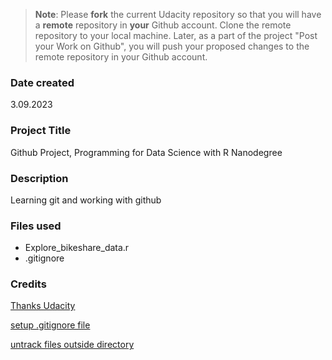 >**Note**: Please **fork** the current Udacity repository so that you will have a **remote** repository in **your** Github account. Clone the remote repository to your local machine. Later, as a part of the project "Post your Work on Github", you will push your proposed changes to the remote repository in your Github account.

### Date created
3.09.2023

### Project Title
Github Project, Programming for Data Science with R Nanodegree 

### Description
Learning git and working with github

### Files used
- Explore_bikeshare_data.r
- .gitignore

### Credits
[Thanks Udacity](https://www.udacity.com/course/programming-for-data-science-nanodegree-with-R--nd118?gclid=CjwKCAjw3dCnBhBCEiwAVvLcuycs2KHMoNaFnJZylGDO_y1gs3pqFzbVcBvmi4ibicW0OjCRwHOABhoCCtIQAvD_BwE&utm_campaign=19167921312_c_individuals&utm_keyword=udacity%20r%20programming_e&utm_medium=ads_r&utm_source=gsem_brand&utm_term=143524475959)

[setup .gitignore file](https://techblost.com/how-to-setup-gitignore-file/)

[untrack files outside directory](https://stackoverflow.com/questions/47270084/why-is-git-mentioning-an-untracked-file-outside-my-current-directory)
